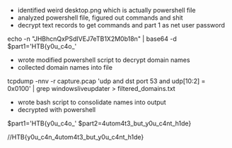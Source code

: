 
- identified weird desktop.png which is actually powershell file
- analyzed powershell file, figured out commands and shit
- decrypt text records to get commands and part 1 as net user password

echo -n "JHBhcnQxPSdIVEJ7eTB1X2M0b18n" | base64 -d
$part1='HTB{y0u_c4o_'

- wrote modified powershell script to decrypt domain names
- collected domain names into file 

tcpdump -nnv -r capture.pcap 'udp and dst port 53 and udp[10:2] = 0x0100' | grep windowsliveupdater > filtered_domains.txt

- wrote bash script to consolidate names into output
- decrypted with powershell

$part1='HTB{y0u_c4o_'
$part2=4utom4t3_but_y0u_c4nt_h1de}

//HTB{y0u_c4n_4utom4t3_but_y0u_c4nt_h1de}

